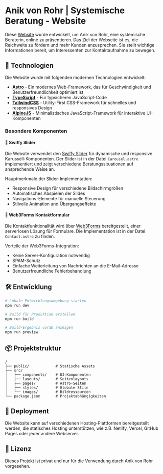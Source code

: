 # Anik von Rohr | Systemische Beratung - Website

Diese [Website](https://www.anikvonrohr.de) wurde entwickelt, um Anik von Rohr, eine systemische Beraterin, online zu präsentieren. Das Ziel der Webseite ist es, die Reichweite zu fördern und mehr Kunden anzusprechen. Sie stellt wichtige Informationen bereit, um Interessenten zur Kontaktaufnahme zu bewegen.

## 🚀 Technologien

Die Website wurde mit folgenden modernen Technologien entwickelt:

- **[Astro](https://astro.build/)** - Ein modernes Web-Framework, das für Geschwindigkeit und Benutzerfreundlichkeit optimiert ist
- **[TypeScript](https://www.typescriptlang.org/)** - Für typsicheren JavaScript-Code
- **[TailwindCSS](https://tailwindcss.com/)** - Utility-First CSS-Framework für schnelles und responsives Design
- **[AlpineJS](https://alpinejs.dev/)** - Minimalistisches JavaScript-Framework für interaktive UI-Komponenten

### Besondere Komponenten

#### 🎠 Swiffy Slider

Die Website verwendet den [Swiffy Slider](https://swiffyslider.com/) für dynamische und responsive Karussell-Komponenten. Der Slider ist in der Datei `Carousel.astro` implementiert und zeigt verschiedene Beratungssituationen auf ansprechende Weise an.

Hauptmerkmale der Slider-Implementation:
- Responsive Design für verschiedene Bildschirmgrößen
- Automatisches Abspielen der Slides
- Navigations-Elemente für manuelle Steuerung
- Stilvolle Animation und Übergangseffekte

#### 📝 Web3Forms Kontaktformular

Die Kontaktfunktionalität wird über [Web3Forms](https://web3forms.com/) bereitgestellt, einer serverlosen Lösung für Formulare. Die Implementation ist in der Datei `Contact.astro` zu finden.

Vorteile der Web3Forms-Integration:
- Keine Server-Konfiguration notwendig
- SPAM-Schutz
- Einfache Weiterleitung von Nachrichten an die E-Mail-Adresse
- Benutzerfreundliche Fehlerbehandlung

## 🛠️ Entwicklung

```bash
# Lokale Entwicklungsumgebung starten
npm run dev

# Build für Produktion erstellen
npm run build

# Build-Ergebnis vorab anzeigen
npm run preview
```

## 📦 Projektstruktur

```
/
├── public/            # Statische Assets
├── src/
│   ├── components/    # UI-Komponenten
│   ├── layouts/       # Seitenlayouts
│   ├── pages/         # Astro-Seiten
│   ├── styles/        # Globale Stile
│   └── images/        # Bildressourcen
└── package.json       # Projektabhängigkeiten
```

## 🚀 Deployment

Die Website kann auf verschiedenen Hosting-Plattformen bereitgestellt werden, die statisches Hosting unterstützen, wie z.B. Netlify, Vercel, GitHub Pages oder jeder andere Webserver.

## 🧞 Lizenz

Dieses Projekt ist privat und nur für die Verwendung durch Anik von Rohr vorgesehen.
